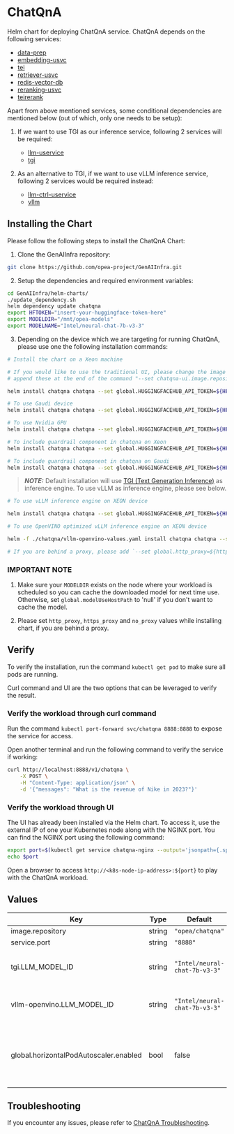 # ChatQnA

Helm chart for deploying ChatQnA service. ChatQnA depends on the following services:

- [data-prep](../common/data-prep/README.md)
- [embedding-usvc](../common/embedding-usvc/README.md)
- [tei](../common/tei/README.md)
- [retriever-usvc](../common/retriever-usvc/README.md)
- [redis-vector-db](../common/redis-vector-db/README.md)
- [reranking-usvc](../common/reranking-usvc/README.md)
- [teirerank](../common/teirerank/README.md)

Apart from above mentioned services, some conditional dependencies are mentioned below (out of which, only one needs to be setup):

1. If we want to use TGI as our inference service, following 2 services will be required:

   - [llm-uservice](../common/llm-uservice/README.md)
   - [tgi](../common/tgi/README.md)

2. As an alternative to TGI, if we want to use vLLM inference service, following 2 services would be required instead:

   - [llm-ctrl-uservice](../common/llm-ctrl-uservice/README.md)
   - [vllm](../common/vllm/README.md)

## Installing the Chart

Please follow the following steps to install the ChatQnA Chart:

1. Clone the GenAIInfra repository:

```bash
git clone https://github.com/opea-project/GenAIInfra.git
```

2. Setup the dependencies and required environment variables:

```bash
cd GenAIInfra/helm-charts/
./update_dependency.sh
helm dependency update chatqna
export HFTOKEN="insert-your-huggingface-token-here"
export MODELDIR="/mnt/opea-models"
export MODELNAME="Intel/neural-chat-7b-v3-3"
```

3. Depending on the device which we are targeting for running ChatQnA, please use one the following installation commands:

```bash
# Install the chart on a Xeon machine

# If you would like to use the traditional UI, please change the image as well as the containerport within the values
# append these at the end of the command "--set chatqna-ui.image.repository=opea/chatqna-ui,chatqna-ui.image.tag=latest,chatqna-ui.containerPort=5173"

helm install chatqna chatqna --set global.HUGGINGFACEHUB_API_TOKEN=${HFTOKEN} --set global.modelUseHostPath=${MODELDIR} --set tgi.LLM_MODEL_ID=${MODELNAME}
```

```bash
# To use Gaudi device
helm install chatqna chatqna --set global.HUGGINGFACEHUB_API_TOKEN=${HFTOKEN} --set global.modelUseHostPath=${MODELDIR} --set tgi.LLM_MODEL_ID=${MODELNAME} -f chatqna/gaudi-values.yaml
```

```bash
# To use Nvidia GPU
helm install chatqna chatqna --set global.HUGGINGFACEHUB_API_TOKEN=${HFTOKEN} --set global.modelUseHostPath=${MODELDIR} --set tgi.LLM_MODEL_ID=${MODELNAME} -f chatqna/nv-values.yaml
```

```bash
# To include guardrail component in chatqna on Xeon
helm install chatqna chatqna --set global.HUGGINGFACEHUB_API_TOKEN=${HFTOKEN} --set global.modelUseHostPath=${MODELDIR} -f chatqna/guardrails-values.yaml
```

```bash
# To include guardrail component in chatqna on Gaudi
helm install chatqna chatqna --set global.HUGGINGFACEHUB_API_TOKEN=${HFTOKEN} --set global.modelUseHostPath=${MODELDIR} -f chatqna/guardrails-gaudi-values.yaml
```

> **_NOTE:_** Default installation will use [TGI (Text Generation Inference)](https://github.com/huggingface/text-generation-inference) as inference engine. To use vLLM as inference engine, please see below.

```bash
# To use vLLM inference engine on XEON device

helm install chatqna chatqna --set global.HUGGINGFACEHUB_API_TOKEN=${HFTOKEN} --set global.modelUseHostPath=${MODELDIR} --set llm-ctrl-uservice.LLM_MODEL_ID=${MODELNAME} --set vllm.LLM_MODEL_ID=${MODELNAME} --set tgi.enabled=false --set vllm.enabled=true

# To use OpenVINO optimized vLLM inference engine on XEON device

helm -f ./chatqna/vllm-openvino-values.yaml install chatqna chatqna --set global.HUGGINGFACEHUB_API_TOKEN=${HFTOKEN} --set global.modelUseHostPath=${MODELDIR} --set llm-ctrl-uservice.LLM_MODEL_ID=${MODELNAME} --set vllm.LLM_MODEL_ID=${MODELNAME}

# If you are behind a proxy, please add `--set global.http_proxy=${http_proxy} --set global.https_proxy=${https_proxy}` in above installation commands. Please make sure `http_proxy` and `https_proxy` environment variables are set in your current shell environment.
```

### IMPORTANT NOTE

1. Make sure your `MODELDIR` exists on the node where your workload is scheduled so you can cache the downloaded model for next time use. Otherwise, set `global.modelUseHostPath` to 'null' if you don't want to cache the model.

2. Please set `http_proxy`, `https_proxy` and `no_proxy` values while installing chart, if you are behind a proxy.

## Verify

To verify the installation, run the command `kubectl get pod` to make sure all pods are running.

Curl command and UI are the two options that can be leveraged to verify the result.

### Verify the workload through curl command

Run the command `kubectl port-forward svc/chatqna 8888:8888` to expose the service for access.

Open another terminal and run the following command to verify the service if working:

```bash
curl http://localhost:8888/v1/chatqna \
    -X POST \
    -H "Content-Type: application/json" \
    -d '{"messages": "What is the revenue of Nike in 2023?"}'
```

### Verify the workload through UI

The UI has already been installed via the Helm chart. To access it, use the external IP of one your Kubernetes node along with the NGINX port. You can find the NGINX port using the following command:

```bash
export port=$(kubectl get service chatqna-nginx --output='jsonpath={.spec.ports[0].nodePort}')
echo $port
```

Open a browser to access `http://<k8s-node-ip-address>:${port}` to play with the ChatQnA workload.

## Values

| Key                                    | Type   | Default                       | Description                                                                                                                             |
| -------------------------------------- | ------ | ----------------------------- | --------------------------------------------------------------------------------------------------------------------------------------- |
| image.repository                       | string | `"opea/chatqna"`              |                                                                                                                                         |
| service.port                           | string | `"8888"`                      |                                                                                                                                         |
| tgi.LLM_MODEL_ID                       | string | `"Intel/neural-chat-7b-v3-3"` | Models id from https://huggingface.co/, or predownloaded model directory                                                                |
| vllm-openvino.LLM_MODEL_ID             | string | `"Intel/neural-chat-7b-v3-3"` | Models id from https://huggingface.co/, or predownloaded model directory                                                                |
| global.horizontalPodAutoscaler.enabled | bool   | false                         | HPA autoscaling for the TGI and TEI service deployments based on metrics they provide. See HPA section in ../README.md before enabling! |

## Troubleshooting

If you encounter any issues, please refer to [ChatQnA Troubleshooting](troubleshooting.md).
